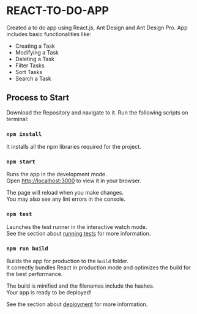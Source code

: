 # REACT-TO-DO-APP

Created a to do app using React.js, Ant Design and Ant Design Pro. 
App includes basic functionalities like:
- Creating a Task
- Modifying a Task
- Deleting a Task
- Filter Tasks 
- Sort Tasks
- Search a Task

## Process to Start

Download the Repository and navigate to it. Run the following scripts on terminal:

### `npm install`

It installs all the npm libraries required for the project.

### `npm start`

Runs the app in the development mode.\
Open [http://localhost:3000](http://localhost:3000) to view it in your browser.

The page will reload when you make changes.\
You may also see any lint errors in the console.

### `npm test`

Launches the test runner in the interactive watch mode.\
See the section about [running tests](https://facebook.github.io/create-react-app/docs/running-tests) for more information.

### `npm run build`

Builds the app for production to the `build` folder.\
It correctly bundles React in production mode and optimizes the build for the best performance.

The build is minified and the filenames include the hashes.\
Your app is ready to be deployed!

See the section about [deployment](https://facebook.github.io/create-react-app/docs/deployment) for more information.
